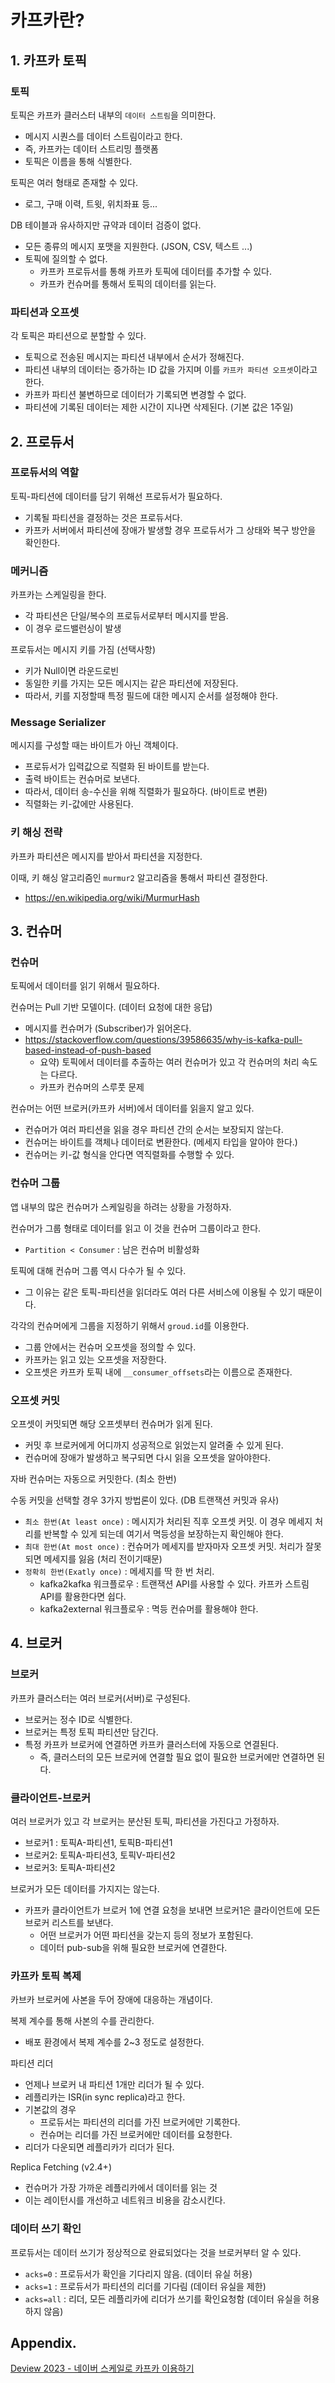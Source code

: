 # 카프카란?

## 1. 카프카 토픽

### 토픽

토픽은 카프카 클러스터 내부의 `데이터 스트림`을 의미한다.

- 메시지 시퀀스를 데이터 스트림이라고 한다.
- 즉, 카프카는 데이터 스트리밍 플랫폼
- 토픽은 이름을 통해 식별한다.

토픽은 여러 형태로 존재할 수 있다.

- 로그, 구매 이력, 트윗, 위치좌표 등...

DB 테이블과 유사하지만 규약과 데이터 검증이 없다.

- 모든 종류의 메시지 포맷을 지원한다. (JSON, CSV, 텍스트 ...)
- 토픽에 질의할 수 없다.
    - 카프카 프로듀서를 통해 카프카 토픽에 데이터를 추가할 수 있다.
    - 카프카 컨슈머를 통해서 토픽의 데이터를 읽는다.

### 파티션과 오프셋

각 토픽은 파티션으로 분할할 수 있다.

- 토픽으로 전송된 메시지는 파티션 내부에서 순서가 정해진다.
- 파티션 내부의 데이터는 증가하는 ID 값을 가지며 이를 `카프카 파티션 오프셋`이라고 한다.
- 카프카 파티션 불변하므로 데이터가 기록되면 변경할 수 없다.
- 파티션에 기록된 데이터는 제한 시간이 지나면 삭제된다. (기본 값은 1주일)

## 2. 프로듀서

### 프로듀서의 역할

토픽-파티션에 데이터를 담기 위해선 프로듀서가 필요하다.

- 기록될 파티션을 결정하는 것은 프로듀서다.
- 카프카 서버에서 파티션에 장애가 발생할 경우 프로듀서가 그 상태와 복구 방안을 확인한다.

### 메커니즘

카프카는 스케일링을 한다.

- 각 파티션은 단일/복수의 프로듀서로부터 메시지를 받음.
- 이 경우 로드밸런싱이 발생

프로듀서는 메시지 키를 가짐 (선택사항)

- 키가 Null이면 라운드로빈
- 동일한 키를 가지는 모든 메시지는 같은 파티션에 저장된다.
- 따라서, 키를 지정할때 특정 필드에 대한 메시지 순서를 설정해야 한다.

### Message Serializer

메시지를 구성할 때는 바이트가 아닌 객체이다. 

- 프로듀서가 입력값으로 직렬화 된 바이트를 받는다.
- 출력 바이트는 컨슈머로 보낸다.
- 따라서, 데이터 송-수신을 위해 직렬화가 필요하다. (바이트로 변환)
- 직렬화는 키-값에만 사용된다.

### 키 해싱 전략

카프카 파티션은 메시지를 받아서 파티션을 지정한다.

이때, 키 해싱 알고리즘인 `murmur2` 알고리즘을 통해서 파티션 결정한다.

- https://en.wikipedia.org/wiki/MurmurHash

## 3. 컨슈머

### 컨슈머

토픽에서 데이터를 읽기 위해서 필요하다.

컨슈머는 Pull 기반 모델이다. (데이터 요청에 대한 응답)

- 메시지를 컨슈머가 (Subscriber)가 읽어온다.
- https://stackoverflow.com/questions/39586635/why-is-kafka-pull-based-instead-of-push-based
    - 요약) 토픽에서 데이터를 추출하는 여러 컨슈머가 있고 각 컨슈머의 처리 속도는 다르다.
    - 카프카 컨슈머의 스루풋 문제

컨슈머는 어떤 브로커(카프카 서버)에서 데이터를 읽을지 알고 있다.

- 컨슈머가 여러 파티션을 읽을 경우 파티션 간의 순서는 보장되지 않는다.
- 컨슈머는 바이트를 객체나 데이터로 변환한다. (메세지 타입을 알아야 한다.)
- 컨슈머는 키-값 형식을 안다면 역직렬화를 수행할 수 있다.

### 컨슈머 그룹

앱 내부의 많은 컨슈머가 스케일링을 하려는 상황을 가정하자. 

컨슈머가 그룹 형태로 데이터를 읽고 이 것을 컨슈머 그룹이라고 한다.

- `Partition < Consumer` : 남은 컨슈머 비활성화

토픽에 대해 컨슈머 그룹 역시 다수가 될 수 있다.

- 그 이유는 같은 토픽-파티션을 읽더라도 여러 다른 서비스에 이용될 수 있기 때문이다.

각각의 컨슈머에게 그룹을 지정하기 위해서 `groud.id`를 이용한다.

- 그룹 안에서는 컨슈머 오프셋을 정의할 수 있다.
- 카프카는 읽고 있는 오프셋을 저장한다.
- 오프셋은 카프카 토픽 내에 `__consumer_offsets`라는 이름으로 존재한다.

### 오프셋 커밋

오프셋이 커밋되면 해당 오프셋부터 컨슈머가 읽게 된다.

- 커밋 후 브로커에게 어디까지 성공적으로 읽었는지 알려줄 수 있게 된다.
- 컨슈머에 장애가 발생하고 복구되면 다시 읽을 오프셋을 알아야한다.

자바 컨슈머는 자동으로 커밋한다. (최소 한번)

수동 커밋을 선택할 경우 3가지 방법론이 있다. (DB 트랜잭션 커밋과 유사)

- `최소 한번(At least once)` : 메시지가 처리된 직후 오프셋 커밋. 이 경우 메세지 처리를 반복할 수 있게 되는데 여기서 멱등성을 보장하는지 확인해야 한다.
- `최대 한번(At most once)` : 컨슈머가 메세지를 받자마자 오프셋 커밋. 처리가 잘못되면 메세지를 잃음 (처리 전이기때문)
- `정확히 한번(Exatly once)` : 메세지를 딱 한 번 처리.
    - kafka2kafka 워크플로우 : 트랜잭션 API를 사용할 수 있다. 카프카 스트림 API를 활용한다면 쉽다.
    - kafka2external 워크플로우 :  멱등 컨슈머를 활용해야 한다.

## 4. 브로커

### 브로커

카프카 클러스터는 여러 브로커(서버)로 구성된다.

- 브로커는 정수 ID로 식별한다.
- 브로커는 특정 토픽 파티션만 담긴다.
- 특정 카프카 브로커에 연결하면 카프카 클러스터에 자동으로 연결된다.
    - 즉, 클러스터의 모든 브로커에 연결할 필요 없이 필요한 브로커에만 연결하면 된다.
    

### 클라이언트-브로커

여러 브로커가 있고 각 브로커는 분산된 토픽, 파티션을 가진다고 가정하자.

- 브로커1 : 토픽A-파티션1, 토픽B-파티션1
- 브로커2: 토픽A-파티션3, 토픽V-파티션2
- 브로커3: 토픽A-파티션2

브로커가 모든 데이터를 가지지는 않는다.

- 카프카 클라이언트가 브로커 1에 연결 요청을 보내면 브로커1은 클라이언트에 모든 브로커 리스트를 보낸다.
    - 어떤 브로커가 어떤 파티션을 갖는지 등의 정보가 포함된다.
    - 데이터 pub-sub을 위해 필요한 브로커에 연결한다.

### 카프카 토픽 복제

카브카 브로커에 사본을 두어 장애에 대응하는 개념이다.

복제 계수를 통해 사본의 수를 관리한다.

- 배포 환경에서 복제 계수를 2~3 정도로 설정한다.


파티션 리더

- 언제나 브로커 내 파티션 1개만 리더가 될 수 있다.
- 레플리카는 ISR(in sync replica)라고 한다.
- 기본값의 경우
    - 프로듀서는 파티션의 리더를 가진 브로커에만 기록한다.
    - 컨슈머는 리더를 가진 브로커에만 데이터를 요청한다.
- 리더가 다운되면 레플리카가 리더가 된다.

Replica Fetching (v2.4+)

- 컨슈머가 가장 가까운 레플리카에서 데이터를 읽는 것
- 이는 레이턴시를 개선하고 네트워크 비용을 감소시킨다.

### 데이터 쓰기 확인

프로듀서는 데이터 쓰기가 정상적으로 완료되었다는 것을 브로커부터 알 수 있다.

- `acks=0` : 프로듀서가 확인을 기다리지 않음. (데이터 유실 허용)
- `acks=1` : 프로듀서가 파티션의 리더를 기다림 (데이터 유실을 제한)
- `acks=all` : 리더, 모든 레플리카에 리더가 쓰기를 확인요청함 (데이터 유실을 허용하지 않음)

## Appendix.
[Deview 2023 - 네이버 스케일로 카프카 이용하기](https://deview.kr/2023/sessions/577)
